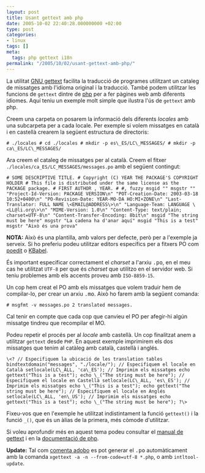 ```yaml
---
layout: post
title: Usant gettext amb php
date: 2005-10-02 22:40:28.000000000 +02:00
type: post
categories:
- linux
tags: []
meta:
  tags: php gettext i18n
permalink: "/2005/10/02/usant-gettext-amb-php/"
---
```

La utilitat [GNU gettext](http://www.gnu.org/software/gettext/) facilita la traducció de programes utilitzant un cataleg de missatges amb l'idioma original i la traducció. També podem utilitzar les funcions de `gettext` dintre de [php](http://www.php.net/) per a fer pàgines web amb diferents idiomes. Aquí teniu un exemple molt simple que ilustra l'ús de `gettext` amb php.

Creem una carpeta on posarem la informació dels diferents _locales_ amb una subcarpeta per a cada locale. Per exemple si volem missatges en català i en castellà crearem la següent estructura de directoris:

```
# ./locales # cd ./locales # mkdir -p es\_ES/LC\_MESSAGES/ # mkdir -p ca\_ES/LC\_MESSAGES/
```

Ara creem el cataleg de missatges per al català. Creem el fitxer `./locales/ca_ES/LC_MESSAGES/messages.po` amb el següent contingut:

```
# SOME DESCRIPTIVE TITLE. # Copyright (C) YEAR THE PACKAGE'S COPYRIGHT HOLDER # This file is distributed under the same license as the PACKAGE package. # FIRST AUTHOR , YEAR. # #, fuzzy msgid "" msgstr "" "Project-Id-Version: PACKAGE VERSION\n" "POT-Creation-Date: 2003-03-18 10:52+0400\n" "PO-Revision-Date: YEAR-MO-DA HO:MI+ZONE\n" "Last-Translator: FULL NAME \<EMAIL@ADDRESS\>\n" "Language-Team: LANGUAGE \<LL@li.org\>\n" "MIME-Version: 1.0\n" "Content-Type: text/plain; charset=UTF-8\n" "Content-Transfer-Encoding: 8bit\n" msgid "The string must be here" msgstr "La cadena ha d'anar aquí" msgid "This is a test" msgstr "Això és una prova"
```

**NOTA:** Això és una plantilla, amb valors per defecte, però per a l'exemple ja serveix. Si ho preferiu podeu utilitzar editors específics per a fitxers PO com [poedit](http://poedit.sourceforge.net/) o [KBabel](http://i18n.kde.org/tools/kbabel).

És important especificar correctament el _charset_ a l'arxiu <tt>.po</tt>, en el meu cas he utilitzat `UTF-8` per que és _charset_ que utilitzo en el servidor web. Si teniu problemes amb els accents proveu amb `ISO-8859-15`.

Un cop hem creat el PO amb els missatges que volem traduir hem de compilar-lo, per crear un arxiu <tt>.mo</tt>. Això ho farem amb la següent comanda:

```
# msgfmt -v messages.po 2 translated messages.
```

Cal tenir en compte que cada cop que canvieu el PO per afegir-hi algún missatge tindreu que recompilar el MO.

Podeu repetir el procés per al _locale_ amb castellà. Un cop finalitzat anem a utilitzar `gettext` desde `PHP`. En aquest exemple imprimirem els dos missatges que tenim al catàleg amb català, castellà i anglés.

```
\<? // Especifiquem la ubicació de les translation tables bindtextdomain("messages", "./locale/"); // Especifiquem el locale en Català setlocale(LC\_ALL, 'ca\_ES'); // Imprimim els missatges echo gettext("This is a test"); echo \_("The string must be here"); // Especifiquem el locale en Castellà setlocale(LC\_ALL, 'es\_ES'); // Imprimim els missatges echo \_("This is a test"); echo gettext("The string must be here"); // Especifiquem el locale en Anglés setlocale(LC\_ALL, 'en\_US'); // Imprimim els missatges echo gettext("This is a test"); echo \_("The string must be here"); ?\>
```

Fixeu-vos que en l'exemple he utilitzat indistintament la funció `gettext()` i la funció `_()`, que és un àlias de la primera, més còmode d'utilitzar.

Si voleu aprofundir més en aquest tema podeu consultar el [manual de gettext](http://www.gnu.org/software/gettext/manual/gettext.html) i en la [documentació de php](http://www.php.net/manual/en/ref.gettext.php).

**Update:** Tal com [comenta adobo](/blog/2005/10/02/usant-gettext-amb-php/#comment-2417) es pot generar el <tt>.po</tt> automàticament amb la comanda `xgettext -a -n --from-code=utf-8 *.php`, o amb `intltool-update`.

